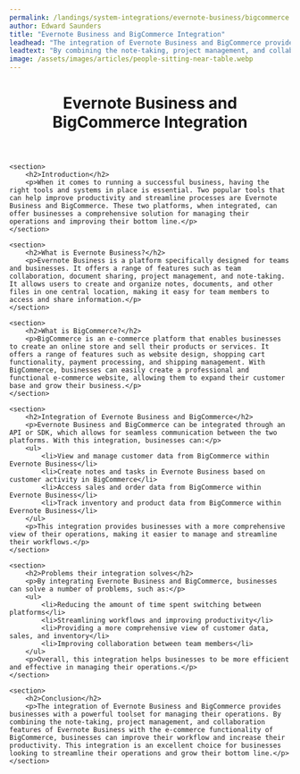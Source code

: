 ```yaml
---
permalink: /landings/system-integrations/evernote-business/bigcommerce
author: Edward Saunders
title: "Evernote Business and BigCommerce Integration"
leadhead: "The integration of Evernote Business and BigCommerce provides businesses with a powerful toolset for managing their operations"
leadtext: "By combining the note-taking, project management, and collaboration features of Evernote Business with the e-commerce functionality of BigCommerce, businesses can improve their workflow and increase their productivity. This integration is an excellent choice for businesses looking to streamline their operations and grow their bottom line."
image: /assets/images/articles/people-sitting-near-table.webp
---
```

<div class="arttext">
	<header>
		<h1>Evernote Business and BigCommerce Integration</h1>
	</header>

	<section>
		<h2>Introduction</h2>
		<p>When it comes to running a successful business, having the right tools and systems in place is essential. Two popular tools that can help improve productivity and streamline processes are Evernote Business and BigCommerce. These two platforms, when integrated, can offer businesses a comprehensive solution for managing their operations and improving their bottom line.</p>
	</section>

	<section>
		<h2>What is Evernote Business?</h2>
		<p>Evernote Business is a platform specifically designed for teams and businesses. It offers a range of features such as team collaboration, document sharing, project management, and note-taking. It allows users to create and organize notes, documents, and other files in one central location, making it easy for team members to access and share information.</p>
	</section>

	<section>
		<h2>What is BigCommerce?</h2>
		<p>BigCommerce is an e-commerce platform that enables businesses to create an online store and sell their products or services. It offers a range of features such as website design, shopping cart functionality, payment processing, and shipping management. With BigCommerce, businesses can easily create a professional and functional e-commerce website, allowing them to expand their customer base and grow their business.</p>
	</section>

	<section>
		<h2>Integration of Evernote Business and BigCommerce</h2>
		<p>Evernote Business and BigCommerce can be integrated through an API or SDK, which allows for seamless communication between the two platforms. With this integration, businesses can:</p>
		<ul>
			<li>View and manage customer data from BigCommerce within Evernote Business</li>
			<li>Create notes and tasks in Evernote Business based on customer activity in BigCommerce</li>
			<li>Access sales and order data from BigCommerce within Evernote Business</li>
			<li>Track inventory and product data from BigCommerce within Evernote Business</li>
		</ul>
		<p>This integration provides businesses with a more comprehensive view of their operations, making it easier to manage and streamline their workflows.</p>
	</section>

	<section>
		<h2>Problems their integration solves</h2>
		<p>By integrating Evernote Business and BigCommerce, businesses can solve a number of problems, such as:</p>
		<ul>
			<li>Reducing the amount of time spent switching between platforms</li>
			<li>Streamlining workflows and improving productivity</li>
			<li>Providing a more comprehensive view of customer data, sales, and inventory</li>
			<li>Improving collaboration between team members</li>
		</ul>
		<p>Overall, this integration helps businesses to be more efficient and effective in managing their operations.</p>
	</section>

	<section>
		<h2>Conclusion</h2>
		<p>The integration of Evernote Business and BigCommerce provides businesses with a powerful toolset for managing their operations. By combining the note-taking, project management, and collaboration features of Evernote Business with the e-commerce functionality of BigCommerce, businesses can improve their workflow and increase their productivity. This integration is an excellent choice for businesses looking to streamline their operations and grow their bottom line.</p>
	</section>

</div>